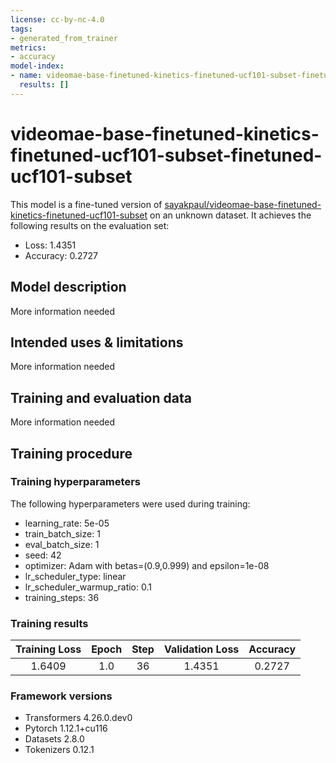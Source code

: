 ```yaml
---
license: cc-by-nc-4.0
tags:
- generated_from_trainer
metrics:
- accuracy
model-index:
- name: videomae-base-finetuned-kinetics-finetuned-ucf101-subset-finetuned-ucf101-subset
  results: []
---
```


<!-- This model card has been generated automatically according to the information the Trainer had access to. You
should probably proofread and complete it, then remove this comment. -->

# videomae-base-finetuned-kinetics-finetuned-ucf101-subset-finetuned-ucf101-subset

This model is a fine-tuned version of [sayakpaul/videomae-base-finetuned-kinetics-finetuned-ucf101-subset](https://huggingface.co/sayakpaul/videomae-base-finetuned-kinetics-finetuned-ucf101-subset) on an unknown dataset.
It achieves the following results on the evaluation set:
- Loss: 1.4351
- Accuracy: 0.2727

## Model description

More information needed

## Intended uses & limitations

More information needed

## Training and evaluation data

More information needed

## Training procedure

### Training hyperparameters

The following hyperparameters were used during training:
- learning_rate: 5e-05
- train_batch_size: 1
- eval_batch_size: 1
- seed: 42
- optimizer: Adam with betas=(0.9,0.999) and epsilon=1e-08
- lr_scheduler_type: linear
- lr_scheduler_warmup_ratio: 0.1
- training_steps: 36

### Training results

| Training Loss | Epoch | Step | Validation Loss | Accuracy |
|:-------------:|:-----:|:----:|:---------------:|:--------:|
| 1.6409        | 1.0   | 36   | 1.4351          | 0.2727   |


### Framework versions

- Transformers 4.26.0.dev0
- Pytorch 1.12.1+cu116
- Datasets 2.8.0
- Tokenizers 0.12.1
